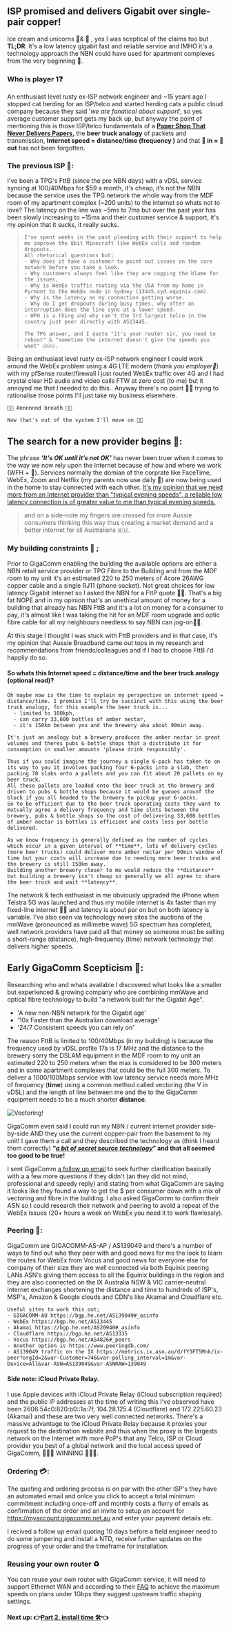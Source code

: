 ## ISP promised and delivers Gigabit over single-pair copper!

Ice cream and unicorns 🍦& 🦄 , yes I was sceptical of the claims too but **TL;DR**. It's a low latency gigabit fast and reliable service and IMHO it's a technology approach the NBN could have used for apartment complexes from the very beginning 🍿. 

### Who is player 1❓

An enthusiast level rusty ex-ISP network engineer and ~15 years ago I stopped cat herding for an ISP/telco and started herding cats a public cloud company because they said '*we are fanatical about support*', so yes average customer support gets my back up, but anyway the point of mentioning this is those ISP/telco fundamentals of a **[Paper Shop That Never Delivers Papers](https://en.wikipedia.org/wiki/OSI_model),** the **beer truck analogy** of packets and transmission,  **Internet speed = distance/time (frequency )** and that **💩 in = 💩 out** has not been forgotten.

### The previous ISP 👋:

I've been a TPG's FttB (since the pre NBN days) with a vDSL service syncing at 100/40Mbps for $59 a month, it's cheap, it’s not the NBN because the service uses the TPG network the whole way from the MDF room of my apartment complex (~200 units) to the internet so whats not to love? The latency on the line was ~5ms to 7ms but over the past year has been slowly increasing to ~15ms and their customer service & support, it's my opinion that it sucks, it really sucks.



> ```
> I've spent weeks in the past pleading with their support to help me improve the 8bit Minecraft like WebEx calls and random dropouts.
> All rhetorical questions but;
> - Why does it take a customer to point out issues on the core network before you take a look.
> - Why customers always feel like they are copping the blame for the issues, 
> - Why is WebEx traffic routing via the USA from my home in Pyrmont to the WebEx node in Sydney (13445.syd.equinix.com).
> - Why is the latency on my connection getting worse.
> - Why do I get dropouts during busy times, why after an interruption does the line sync at a lower speed.
> - WFH is a thing and why can't the 3rd largest telco in the country just peer directly with AS13445.
> 
> The TPG answer, and I quote "it's your router sir, you need to reboot" & "sometime the internet doesn't give the speeds you want" 🤐🤐🤐. 
> ```
>



Being an enthusiast level rusty ex-ISP network engineer I could work around the WebEx problem using a 4G LTE modem (*thank you employer🙏*) with my pfSense router/firewall I just routed WebEx traffic over 4G and I had crystal clear HD audio and video calls FTW at zero cost (to me) but it annoyed me that I needed to do this.. Anyway there's no point 🙅‍♂️ trying to rationalise those points I'll just take my business elsewhere.



```
🧘🏼 Annnnnnd breath 🧘🏼

Now that's out of the system I'll move on 🧘🏼
```



## **The search for a new provider begins 🚀:**

The phrase ***'It's OK until it’s not OK'*** has never been truer when it comes to the way we now rely upon the Internet because of how and where we work (WFH + 🦠).  Services normally the domian of the corprate like FaceTime, WebEx, Zoom and Netflix (my parents now use daily 🤯) are now being used in the home to stay connected with each other. <u>It's my opinion that we need more from an Internet provider than "typical evening speeds", a reliable low latency connection is of greater value to me than typical evening speeds.</u> 



> and on a side-note my fingers are crossed for more Aussie consumers thinking this way thus creating a market demand and a better internet for all Australians 🇦🇺.

 

### My building constraints 🏪 ; 

Prior to GigaComm enabling the building the available options are either a NBN retail service provider or TPG Fibre to the Building and from the MDF room to my unit it's an estimated 220 to 250 meters of 4core 26AWG copper cable and a single RJ11 (phone socket). Not great choices for low latency Gigabit Internet so I asked the  NBN for a FttP quote 🙅‍♂️. That's a big fat NOPE and in my opinion that's an unethical amount of money for a building that already has NBN FttB and it's a lot on money for a consumer to pay, it's almost like I was taking the hit for an MDF room upgrade and optic fibre cable for all my neighbours needless to say NBN can jog-on🏃‍♂️. 

At this stage I thought I was stuck with FttB providers and in that case, it's my opinion that Aussie Broadband came out tops in my research and recommendations from friends/colleagues and if I had to choose FttB i'd happliy do so.



#### So whats this Internet speed = distance/time and the beer truck analogy (optional read)?

```
Oh maybe now is the time to explain my perspective on internet speed = distance/time. I promise I'll try be succinct with this using the beer truck analogy, for this example the beer truck is...
  - limited to 100kph,
  - can carry 33,600 bottles of amber nectar,
  - it's 150km between you and the brewery aka about 90min away.

It's just an analogy but a brewery produces the amber nectar in great volumes and theres pubs & bottle shops that a distribute it for consumption in smaller amounts 'please drink responsibly'.

Thus if you could imagine the journey a single 6-pack has taken to on its way to you it involves packing four 6-packs into a slab, then packing 70 slabs onto a pallets and you can fit about 20 pallets on my beer truck. 
All these pallets are loaded onto the beer truck at the brewery and driven to pubs & bottle shops because it would be queues arounf the block if you all headed to the brewery to pickup your 6-packs. 
So to be efficient due to the beer truck operating costs they want to mutually agree a delivery frequency and time slots between the brewery, pubs & bottle shops so the cost of delivering 33,600 bottles of amber nectar is bottles is efficient and costs less per bottle delivered.

As we know frequency is generally defined as the number of cycles which occur in a given interval of **time**, lots of delivery cycles (more beer trucks) could deliver more amber nectar per 90min window of time but your costs will increase due to needing more beer trucks and the brewery is still 150km away. 
Building another brewery closer to me would reduce the **distance** but building a brewery isn't cheap so generally we all agree to share the beer truck and wait **latency**.  
```



The network & tech enthusiast in me obviously upgraded the iPhone when Telstra 5G was launched and thus my mobile internet is 4x faster than my fixed-line internet 🤷‍♂️ and latency is about par on but on both latency is variable. I've also seen via technology news sites the auctions of the mmWave (pronounced as millimetre wave) 5G spectrum has completed, well network providers have paid all that money so someone must be selling a short-range (distance), high-frequency (time) network technology that delivers higher speeds.



## Early GigaComm Scepticism 🤔:

Researching who and whats available I discovered what looks like a smaller but experienced & growing company who are combining mmWave and optical fibre technology to build "a network built for the Gigabit Age".  

- 'A new non-NBN network for the Gigabit age'
- '10x Faster than the Australian download average'
- '24/7 Consistent speeds you can rely on'

The reason FttB is limited to 100/40Mbps (in my building) is because the frequency used by vDSL profile 17a is 17 MHz and the distance to the brewery sorry the DSLAM equipment in the MDF room to my unit an estimated 220 to 250 meters when the max is considered to be 300 meters and in some apartment complexes that could be the full 300 meters. To deliver a 1000/100Mbps service with low latency service needs more MHz of frequency (**time**) using a common method called vectoring (the V in vDSL) and the length of line between me and the to the GigaComm equipment needs to be a much shorter **distance**.



![Vectoring!](https://github.com/alexanderswift/public-gigacom/blob/main/pics/vectoring.jpeg)



GigaComm even said I could run my NBN / current internet provider side-by-side AND they use the current copper-pair from the basement to my unit! I gave them a call and they described the technology as (think I heard them correctly) **“*<u>a bit of secret source technology</u>*” and that all seemed too good to be true!**

I sent GigaComm [a follow up email](https://github.com/alexanderswift/public-gigacom/blob/main/emails_to_gigacomm.pdf) to seek further clarification basically with a a few more questions if they didn't (an they did not mind, professional and speedy reply) and stating from what GigaComm are saying it looks like they found a way to get the $ per consumer down with a mix of vectoring and fibre in the building. I also asked GigaComm to confirm their ASN so I could research their network and peering to avoid a repeat of the WebEx issues (20+ hours a week on WebEx you need it to work flawlessly).

### Peering 🤝:

GigaComm are GIGACOMM-AS-AP / AS139049 and there's a number of ways to find out who they peer with and good news for me the look to learn the routes for WebEx from Vocus and good news for everyone else for company of their size they are well connected via both Equinix peering LANs ASN's giving them access to all the Equinix buildings in the region and they are also connected on the IX Australia NSW & VIC carrier-neutral internet exchanges shortening the distance and time to hundreds of ISP's, MSP's, Amazon & Google clouds and CDN's like Akamai and Cloudflare etc.  



```
Useful sites to work this out;
- GIGACOMM-AU https://bgp.he.net/AS139049#_asinfo  
- WebEx https://bgp.he.net/AS13445
- Akamai https://bgp.he.net/AS20940#_asinfo
- Cloudflare https://bgp.he.net/AS13335
- Vocus https://bgp.he.net/AS4826#_peers
- Another option is https://www.peeringdb.com/
- AS139049 traffic on the IX https://metrics.ix.asn.au/d/fY3FT5Mnk/ix-peer?orgId=2&var-Customer=746&var-polling_interval=1m&var-Device=All&var-ASN=AS139049&var-ASNRAW=139049
```



#### Side note: iCloud Private Relay. 

I use Apple devices with iCloud Private Relay (iCloud subscription required) and the public IP addresses at the time of writing this I've observed have been 2606:54c0:820:b0::1a:7f, 104.28.125.4 (Cloudflare) and 172.225.60.23 (Akamai) and these are two very  well connected networks. There's a massive advantage to the iCloud Private Relay because it proxies your request to the destination website and thus when the proxy is the largests network on the Internet with more PoP's that any Telco, ISP or Cloud provider you best of a global network and the local access speed of GigaComm, 🥇🥇🥇 WINNING 🥇🥇🥇. 



### Ordering 💳:

The quoting and ordering process is on par with the other ISP's they have an automated email and onlce you click to accept a total minimum commitment including once-off and monthly costs a flurry of emails as confirmation of the order and an invite to setup an account for https://myaccount.gigacomm.net.au and enter your payment details etc. 

I recived a follow up email quoting 10 days before a field engineer need to do some jumpering and install a NTD, receive further updates on the progress of your order and the timeframe for installation.

### **Reusing your own router** ♻️

You can reuse your own router with GigaComm service, it will need to support Ethernet WAN and according to their [FAQ](https://www.gigacomm.net.au/faqs/bring-your-own-router)   to achieve the maximum speeds on plans under 1Gbps they suggest upstream traffic shaping settings.



#### Next up: 👉[Part 2, install time 🛠](https://github.com/alexanderswift/public-gigacom/blob/main/install_time.md)👈

